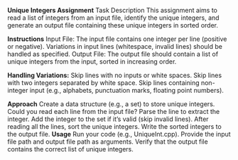 **Unique Integers Assignment**
Task Description
This assignment aims to read a list of integers from an input file, identify the unique integers, and generate an output file containing these unique integers in sorted order.

**Instructions**
Input File: The input file contains one integer per line (positive or negative). Variations in input lines (whitespace, invalid lines) should be handled as specified.
Output File: The output file should contain a list of unique integers from the input, sorted in increasing order.


**Handling Variations:**
Skip lines with no inputs or white spaces.
Skip lines with two integers separated by white space.
Skip lines containing non-integer input (e.g., alphabets, punctuation marks, floating point numbers).


**Approach**
Create a data structure (e.g., a set) to store unique integers.
Could you read each line from the input file?
Parse the line to extract the integer.
Add the integer to the set if it’s valid (skip invalid lines).
After reading all the lines, sort the unique integers.
Write the sorted integers to the output file.
**Usage**
Run your code (e.g., UniqueInt.cpp).
Provide the input file path and output file path as arguments.
Verify that the output file contains the correct list of unique integers.
